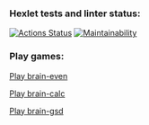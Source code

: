 ### Hexlet tests and linter status:
[![Actions Status](https://github.com/sadd9d9/python-project-49/workflows/hexlet-check/badge.svg)](https://github.com/sadd9d9/python-project-49/actions)
[![Maintainability](https://api.codeclimate.com/v1/badges/a294bfce6c5449c6cf2d/maintainability)](https://codeclimate.com/github/sadd9d9/python-project-49/maintainability)
### Play games:
[Play brain-even](https://asciinema.org/a/hciK7eNTKEnAcv4DmTQxmnEoO)

[Play brain-calc](https://asciinema.org/a/zL7VSgOmOvCxfp2KKLUjJHYiR)

[Play brain-gsd](https://asciinema.org/a/rIpW8vDC045lufzt9zPNgzI2L)
